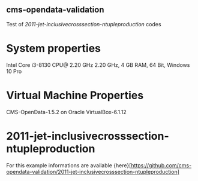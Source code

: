 ## cms-opendata-validation
Test of *2011-jet-inclusivecrosssection-ntupleproduction* codes  
# System properties
Intel Core i3-8130 CPU@ 2.20 GHz 2.20 GHz, 4 GB RAM, 64 Bit, Windows 10 Pro
# Virtual Machine Properties 
CMS-OpenData-1.5.2 on Oracle VirtualBox-6.1.12 
# 2011-jet-inclusivecrosssection-ntupleproduction
For this example informations are available {here}[https://github.com/cms-opendata-validation/2011-jet-inclusivecrosssection-ntupleproduction]


